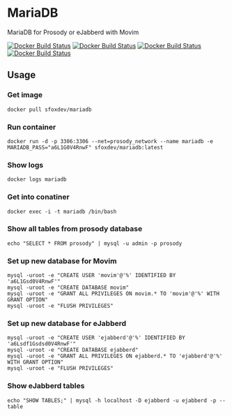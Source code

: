 # MariaDB

MariaDB for Prosody or eJabberd with Movim

[![Docker Build Status](https://img.shields.io/docker/build/sfoxdev/mariadb.svg?style=flat-square)]()
[![Docker Build Status](https://img.shields.io/docker/automated/sfoxdev/mariadb.svg?style=flat-square)]()
[![Docker Build Status](https://img.shields.io/docker/pulls/sfoxdev/mariadb.svg?style=flat-square)]()
[![Docker Build Status](https://img.shields.io/docker/stars/sfoxdev/mariadb.svg?style=flat-square)]()

## Usage

### Get image
```
docker pull sfoxdev/mariadb
```

### Run container
```
docker run -d -p 3306:3306 --net=prosody_network --name mariadb -e MARIADB_PASS="a6L1G0V4RnwF" sfoxdev/mariadb:latest
```

### Show logs
```
docker logs mariadb
```

### Get into conatiner
```
docker exec -i -t mariadb /bin/bash
```

### Show all tables from prosody database
```
echo "SELECT * FROM prosody" | mysql -u admin -p prosody
```

### Set up new database for Movim
```
mysql -uroot -e "CREATE USER 'movim'@'%' IDENTIFIED BY 'a6L1Gsd0V4RnwF'"
mysql -uroot -e "CREATE DATABASE movim"
mysql -uroot -e "GRANT ALL PRIVILEGES ON movim.* TO 'movim'@'%' WITH GRANT OPTION"
mysql -uroot -e "FLUSH PRIVILEGES"
```

### Set up new database for eJabberd
```
mysql -uroot -e "CREATE USER 'ejabberd'@'%' IDENTIFIED BY 'a6Lsdf1Gsdsd0V4RnwF'"
mysql -uroot -e "CREATE DATABASE ejabberd"
mysql -uroot -e "GRANT ALL PRIVILEGES ON ejabberd.* TO 'ejabberd'@'%' WITH GRANT OPTION"
mysql -uroot -e "FLUSH PRIVILEGES"
```

### Show eJabberd tables
```
echo "SHOW TABLES;" | mysql -h localhost -D ejabberd -u ejabberd -p --table
```
